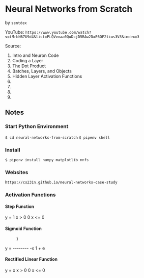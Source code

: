 # Neural Networks from Scratch
by `sentdex`

YouTube: `https://www.youtube.com/watch?v=tMrbN67U9d4&list=PLQVvvaa0QuDcjD5BAw2DxE6OF2tius3V3&index=3`

Source:

1. Intro and Neuron Code
2. Coding a Layer
3. The Dot Product
4. Batches, Layers, and Objects
5. Hidden Layer Activation Functions
6.
7.
8.
9.


## Notes

### Start Python Environment

`$ cd neural-networks-from-scratch`
`$ pipenv shell`

### Install

`$ pipenv install numpy matplotlib nnfs`

### Websites

`https://cs231n.github.io/neural-networks-case-study`

### Activation Functions

#### Step Function

y = 1  x > 0
    0  x <= 0
    
#### Sigmoid Function

         1
y =  --------
           -x
      1 + e
#### Rectified Linear Function

y = x  x > 0
    0  x <= 0